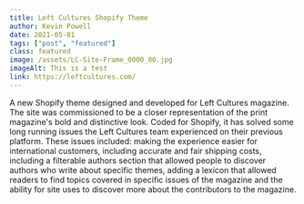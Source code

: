 ```yaml
---
title: Left Cultures Shopify Theme
author: Kevin Powell
date: 2021-05-01
tags: ["post", "featured"]
class: featured
image: /assets/LC-Site-Frame_0000_00.jpg
imageAlt: This is a test
link: https://leftcultures.com/
---
```


A new Shopify theme designed and developed for Left Cultures magazine. The site was commissioned to be a closer representation of the print magazine's bold and distinctive look. Coded for Shopify, it has solved some long running issues the Left Cultures team experienced on their previous platform. These issues included: making the experience easier for international customers, including accurate and fair shipping costs, including a filterable authors section that allowed people to discover authors who write about specific themes, adding a lexicon that allowed readers to find topics covered in specific issues of the magazine and the ability for site uses to discover more about the contributors to the magazine.